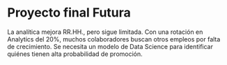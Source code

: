 # Proyecto final Futura
La analítica mejora RR.HH., pero sigue limitada. Con una rotación en Analytics del 20%, muchos colaboradores buscan otros empleos por falta de crecimiento. Se necesita un modelo de Data Science para identificar quiénes tienen alta probabilidad de promoción.
